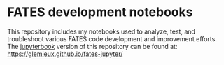 # FATES development notebooks

This repository includes my notebooks used to analyze, test, and troubleshoot various FATES code development and improvement efforts.  The [jupyterbook](https://jupyterbook.org/) version of this repository can be found at: https://glemieux.github.io/fates-jupyter/
